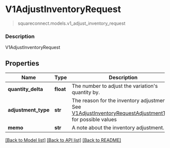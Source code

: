 # V1AdjustInventoryRequest
> squareconnect.models.v1_adjust_inventory_request

### Description

V1AdjustInventoryRequest

## Properties
Name | Type | Description | Notes
------------ | ------------- | ------------- | -------------
**quantity_delta** | **float** | The number to adjust the variation&#39;s quantity by. | [optional] 
**adjustment_type** | **str** | The reason for the inventory adjustment. See [V1AdjustInventoryRequestAdjustmentType](#type-v1adjustinventoryrequestadjustmenttype) for possible values | [optional] 
**memo** | **str** | A note about the inventory adjustment. | [optional] 

[[Back to Model list]](../README.md#documentation-for-models) [[Back to API list]](../README.md#documentation-for-api-endpoints) [[Back to README]](../README.md)


